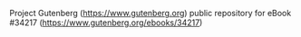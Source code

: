 Project Gutenberg (https://www.gutenberg.org) public repository for eBook #34217 (https://www.gutenberg.org/ebooks/34217)
